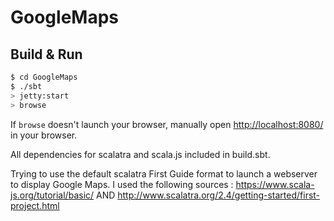 # GoogleMaps #

## Build & Run ##

```sh
$ cd GoogleMaps
$ ./sbt
> jetty:start
> browse
```

If `browse` doesn't launch your browser, manually open [http://localhost:8080/](http://localhost:8080/) in your browser.

All dependencies for scalatra and scala.js included in build.sbt.

Trying to use the default scalatra First Guide format to launch a webserver to display Google Maps.
I used the following sources : https://www.scala-js.org/tutorial/basic/ AND http://www.scalatra.org/2.4/getting-started/first-project.html
